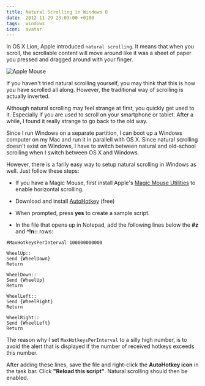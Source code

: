 ```yaml
---
title: Natural Scrolling in Windows 8
date:  2012-11-29 23:03:00 +0100
tags:  windows
icon:  avatar
---
```


In OS X Lion, Apple introduced `natural scrolling`. It means that when you scroll,
the scrollable content will move around like it was a sheet of paper you pressed
and dragged around with your finger. 

![Apple Mouse](/assets/blog/2012/2012-11-29-mouse.jpg)

If you haven't tried natural scrolling yourself, you may think that this is how 
you have scrolled all along. However, the traditional way of scrolling is
actually inverted.

Although natural scrolling may feel strange at first, you quickly get used to it.
Especially if you are used to scroll on your smartphone or tablet. After a while,
I found it really strange to go back to the old way.

Since I run Windows on a separate partition, I can boot up a Windows computer on
my Mac and run it in parallell with OS X. Since natural scrolling doesn't exist
on Windows, I have to switch between natural and old-school scrolling when I
switch between OS X and Windows.

However, there is a farily easy way to setup natural scrolling in Windows as well.
Just follow these steps:

* If you have a Magic Mouse, first install Apple's
[Magic Mouse Utilities](http://www.trackpadmagic.com/magic-mouse/download)
to enable horizontal scrolling.

* Download and install [AutoHotkey](http://download.cnet.com/AutoHotkey-L/3000-2084_4-10279446.html) (free)

* When prompted, press **yes** to create a sample script.

* In the file that opens up in Notepad, add the following lines below the **#z**
and **^!n::** rows:

```text
#MaxHotkeysPerInterval 100000000000

WheelUp::
Send {WheelDown}
Return

WheelDown::
Send {WheelUp}
Return

WheelLeft::
Send {WheelRight}
Return

WheelRight::
Send {WheelLeft}
Return
```

The reason why I set `MaxHotkeysPerInterval` to a silly high number, is to avoid
the alert that is displayed if the number of received hotkeys exceeds this number.

After adding these lines, save the file and right-click the **AutoHotkey icon**
in the task bar. Click **"Reload this script"**. Natural scrolling should then be enabled.